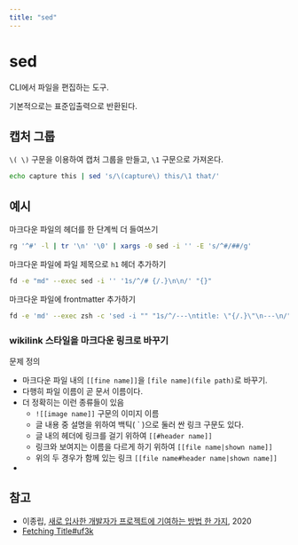 ```yaml
---
title: "sed"
---
```

# sed

CLI에서 파일을 편집하는 도구.

기본적으로는 표준입출력으로 반환된다.

##  캡처 그룹

`\( \)` 구문을 이용하여 캡처 그룹을 만들고, `\1` 구문으로 가져온다.

```bash
echo capture this | sed 's/\(capture\) this/\1 that/'
```

## 예시

마크다운 파일의 헤더를 한 단계씩 더 들여쓰기

```bash
rg '^#' -l | tr '\n' '\0' | xargs -0 sed -i '' -E 's/^#/##/g'
```

마크다운 파일에 파일 제목으로 `h1` 헤더 추가하기

```sh
fd -e "md" --exec sed -i '' '1s/^/# {/.}\n\n/' "{}"
```

마크다운 파일에 frontmatter 추가하기

```sh
fd -e 'md' --exec zsh -c 'sed -i "" "1s/^/---\ntitle: \"{/.}\"\n---\n/" "{}" | head -n 5'
```

### wikilink 스타일을 마크다운 링크로 바꾸기

문제 정의

- 마크다운 파일 내의 `[[fine name]]`을 `[file name](file path)`로 바꾸기.
- 다행히 파일 이름이 곧 문서 이름이다.
- 더 정확히는 이런 종류들이 있음
	- `![[image name]]` 구문의 이미지 이름
	- 글 내용 중 설명을 위하여 백틱( \` )으로 둘러 싼 링크 구문도 있다.
	- 글 내의 헤더에 링크를 걸기 위하여 `[[#header name]]`
	- 링크와 보여지는 이름을 다르게 하기 위하여 `[[file name|shown name]]`
	- 위의 두 경우가 함께 있는 링크 `[[file name#header name|shown name]]`
- 

## 참고

- 이종립, [새로 입사한 개발자가 프로젝트에 기여하는 방법 한 가지](https://helloworld.kurly.com/blog/fix-style-with-command/), 2020
- [Fetching Title#uf3k](https://catonmat.net/proof-that-sed-is-turing-complete)